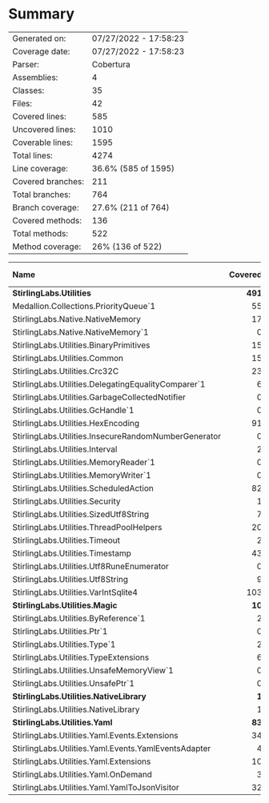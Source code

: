 ﻿# Summary
|||
|:---|:---|
| Generated on: | 07/27/2022 - 17:58:23 |
| Coverage date: | 07/27/2022 - 17:58:23 |
| Parser: | Cobertura |
| Assemblies: | 4 |
| Classes: | 35 |
| Files: | 42 |
| Covered lines: | 585 |
| Uncovered lines: | 1010 |
| Coverable lines: | 1595 |
| Total lines: | 4274 |
| Line coverage: | 36.6% (585 of 1595) |
| Covered branches: | 211 |
| Total branches: | 764 |
| Branch coverage: | 27.6% (211 of 764) |
| Covered methods: | 136 |
| Total methods: | 522 |
| Method coverage: | 26% (136 of 522) |

|**Name**|**Covered**|**Uncovered**|**Coverable**|**Total**|**Line coverage**|**Covered**|**Total**|**Branch coverage**|**Covered**|**Total**|**Method coverage**|
|:---|---:|---:|---:|---:|---:|---:|---:|---:|---:|---:|---:|
|**StirlingLabs.Utilities**|**491**|**848**|**1339**|**4413**|**36.6%**|**172**|**664**|**25.9%**|**104**|**369**|**28.1%**|
|Medallion.Collections.PriorityQueue`1|55|109|164|524|33.5%|19|92|20.6%|12|27|44.4%|
|StirlingLabs.Native.NativeMemory|17|15|32|139|53.1%|2|6|33.3%|8|15|53.3%|
|StirlingLabs.Native.NativeMemory`1|0|11|11|139|0%|0|4|0%|0|9|0%|
|StirlingLabs.Utilities.BinaryPrimitives|15|241|256|1065|5.8%|11|196|5.6%|9|103|8.7%|
|StirlingLabs.Utilities.Common|15|37|52|244|28.8%|6|16|37.5%|5|17|29.4%|
|StirlingLabs.Utilities.Crc32C|23|70|93|213|24.7%|12|44|27.2%|5|9|55.5%|
|StirlingLabs.Utilities.DelegatingEqualityComparer`1|6|8|14|34|42.8%|1|8|12.5%|3|5|60%|
|StirlingLabs.Utilities.GarbageCollectedNotifier|0|8|8|29|0%|0|6|0%|0|3|0%|
|StirlingLabs.Utilities.GcHandle`1|0|17|17|72|0%|0|4|0%|0|14|0%|
|StirlingLabs.Utilities.HexEncoding|91|6|97|209|93.8%|21|30|70%|13|16|81.2%|
|StirlingLabs.Utilities.InsecureRandomNumberGenerator|0|11|11|38|0%|0|4|0%|0|5|0%|
|StirlingLabs.Utilities.Interval|2|3|5|30|40%|0|0||2|5|40%|
|StirlingLabs.Utilities.MemoryReader`1|0|8|8|23|0%|0|2|0%|0|2|0%|
|StirlingLabs.Utilities.MemoryWriter`1|0|7|7|20|0%|0|2|0%|0|2|0%|
|StirlingLabs.Utilities.ScheduledAction|82|13|95|232|86.3%|25|32|78.1%|9|10|90%|
|StirlingLabs.Utilities.Security|1|42|43|98|2.3%|0|22|0%|1|7|14.2%|
|StirlingLabs.Utilities.SizedUtf8String|7|51|58|224|12%|0|28|0%|5|27|18.5%|
|StirlingLabs.Utilities.ThreadPoolHelpers|20|0|20|89|100%|5|8|62.5%|8|8|100%|
|StirlingLabs.Utilities.Timeout|2|3|5|30|40%|0|0||2|5|40%|
|StirlingLabs.Utilities.Timestamp|43|30|73|233|58.9%|13|22|59%|14|33|42.4%|
|StirlingLabs.Utilities.Utf8RuneEnumerator|0|17|17|60|0%|0|6|0%|0|4|0%|
|StirlingLabs.Utilities.Utf8String|9|136|145|407|6.2%|3|72|4.1%|2|37|5.4%|
|StirlingLabs.Utilities.VarIntSqlite4|103|5|108|261|95.3%|54|60|90%|6|6|100%|
|**StirlingLabs.Utilities.Magic**|**10**|**110**|**120**|**0**|**8.3%**|**2**|**42**|**4.7%**|**7**|**97**|**7.2%**|
|StirlingLabs.Utilities.ByReference`1|2|2|4|0|50%|0|0||2|4|50%|
|StirlingLabs.Utilities.Ptr`1|0|40|40|0|0%|0|18|0%|0|32|0%|
|StirlingLabs.Utilities.Type`1|2|20|22|0|9%|0|0||2|22|9%|
|StirlingLabs.Utilities.TypeExtensions|6|0|6|0|100%|2|4|50%|3|3|100%|
|StirlingLabs.Utilities.UnsafeMemoryView`1|0|9|9|0|0%|0|2|0%|0|5|0%|
|StirlingLabs.Utilities.UnsafePtr`1|0|39|39|0|0%|0|18|0%|0|31|0%|
|**StirlingLabs.Utilities.NativeLibrary**|**1**|**4**|**5**|**0**|**20%**|**0**|**0**|****|**1**|**4**|**25%**|
|StirlingLabs.Utilities.NativeLibrary|1|4|5|0|20%|0|0||1|4|25%|
|**StirlingLabs.Utilities.Yaml**|**83**|**48**|**131**|**0**|**63.3%**|**37**|**58**|**63.7%**|**24**|**52**|**46.1%**|
|StirlingLabs.Utilities.Yaml.Events.Extensions|34|1|35|0|97.1%|21|22|95.4%|6|6|100%|
|StirlingLabs.Utilities.Yaml.Events.YamlEventsAdapter|4|9|13|0|30.7%|0|0||3|9|33.3%|
|StirlingLabs.Utilities.Yaml.Extensions|10|24|34|0|29.4%|2|14|14.2%|4|24|16.6%|
|StirlingLabs.Utilities.Yaml.OnDemand|3|0|3|0|100%|0|0||3|3|100%|
|StirlingLabs.Utilities.Yaml.YamlToJsonVisitor|32|14|46|0|69.5%|14|22|63.6%|8|10|80%|
